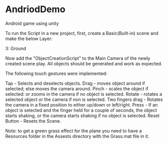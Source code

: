 # AndriodDemo

Android game using unity

To run the Script in a new project, first, create a Basic(Built-in) scene and make the below Layer:

3: Ground

Now add the "ObjectCreationScript" to the Main Camera of the newly created scene play. All objects should be generated and work as expected.

The following touch gestures were implemented:

Tap - Selects and deselects objects.
Drag - moves object around if selected; else moves the camera around.
Pinch - scales the object if selected: or zooms in the camera if no object is selected.
Rotate - rotates a selected object or the camera if non is selected.
Two fingers drag - Rotates the camera in a fixed position to either up/down or left/right.
Press - If an object is selected and the finger held for a couple of seconds, the object starts shaking, or the camera starts shaking if no object is selected.
Reset Button - Resets the Scene.

Note: to get a green grass effect for the plane you need to have a Resources folder in the Assests directory with the Grass.mat file in it.
